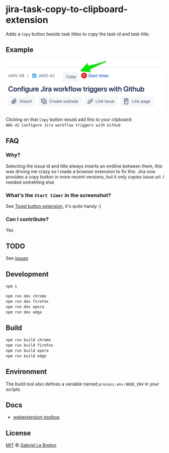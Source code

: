 # jira-task-copy-to-clipboard-extension

Adds a `Copy` button beside task titles to copy the task id and task title.

## Example

![extension demo](doc/extension-demo.png)

Clicking on that `Copy` button would add this to your clipboard:  
`AWS-42 Configure Jira workflow triggers with Github`

## FAQ

### Why?

Selecting the issue id and title always inserts an endline between them, this was driving me crazy so I made a browser extension to fix this. Jira now provides a copy button in more recent versions, but it only copies issue url. I needed something else

### What's the `Start timer` in the screenshot?

See [Toggl button extension](https://github.com/toggl/toggl-button), it's quite handy :)

### Can I contribute?

Yes

## TODO

See [issues](https://github.com/GabLeRoux/jira-task-copy-to-clipboard-extension/issues)

## Development

```bash
npm i
```

```bash
npm run dev chrome
npm run dev firefox
npm run dev opera
npm run dev edge
```

## Build

```bash
npm run build chrome
npm run build firefox
npm run build opera
npm run build edge
```

## Environment

The build tool also defines a variable named `process.env.NODE_ENV` in your scripts. 

## Docs

* [webextension-toolbox](https://github.com/HaNdTriX/webextension-toolbox)

## License

[MIT](LICENSE.md) © [Gabriel Le Breton](https://gableroux.com)
